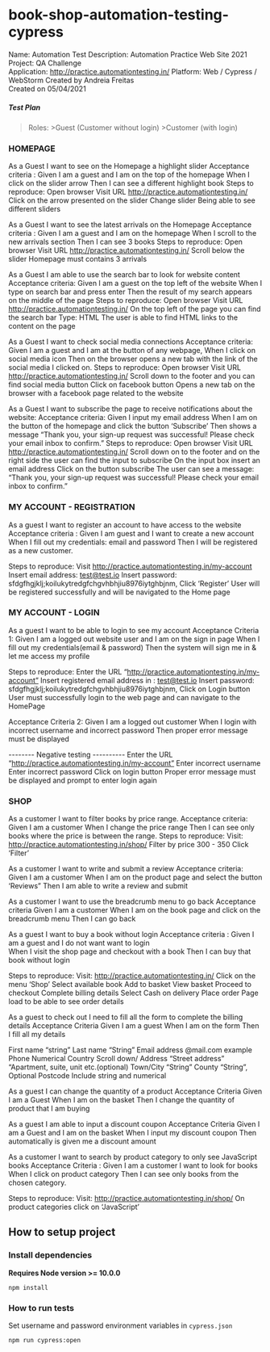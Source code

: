 # book-shop-automation-testing-cypress


Name:	Automation Test	
Description: Automation Practice Web Site 2021
Project:	QA Challenge 	
Application: http://practice.automationtesting.in/
Platform:	Web / Cypress	/ WebStorm
Created by	Andreia Freitas 	
Created on	05/04/2021	
		
		
##### Test Plan


> Roles:
    >Guest (Customer without login)
    >Customer (with login)


### HOMEPAGE
As a Guest I want to see on the Homepage a highlight slider
Acceptance criteria :
Given I am a guest and I am on the top of the homepage
When I click on the slider arrow
Then I can see a different highlight book
Steps to reproduce:
Open browser
Visit URL http://practice.automationtesting.in/
Click on the arrow presented on the slider
Change slider
Being able to see different sliders


As a Guest I want to see the latest arrivals on the Homepage
Acceptance criteria :
Given I am a guest and I am on the homepage
When I scroll to the new arrivals section
Then I can see 3 books
Steps to reproduce:
Open browser
Visit URL http://practice.automationtesting.in/
Scroll below the slider 
Homepage must contains 3 arrivals


As a Guest I am able to use the search bar to look for website content
Acceptance criteria:
Given I am a guest on the top left of the website 
When I type on search bar and press enter
Then the result of my search appears on the middle of the page
Steps to reproduce:
Open browser
Visit URL http://practice.automationtesting.in/
On the top left of the page you can find the search bar
Type: HTML
The user is able to find HTML links to the content on the page


As a Guest I want to check social media connections
Acceptance criteria:
Given I am a guest and I am at the button of any webpage,
When I click on social media icon 
Then on the browser opens a new tab with the link of the social media I clicked on.
Steps to reproduce:
Open browser
Visit URL http://practice.automationtesting.in/
Scroll down to the footer and you can find social media button 
Click on facebook button 
Opens a new tab on the browser with a facebook page related to the website


As a Guest I want to subscribe the page to receive notifications about the website:
Acceptance criteria:
Given I input my email address 
When I am on the button of the homepage and click the button ‘Subscribe’
Then shows a message “Thank you, your sign-up request was successful! Please check your email inbox to confirm.”
Steps to reproduce:
Open browser
Visit URL http://practice.automationtesting.in/
Scroll down on to the footer and on the right side the user can find the input to subscribe 
On the input box insert an email address 
Click on the button subscribe 
The user can see a message: “Thank you, your sign-up request was successful! Please check your email inbox to confirm.”




### MY ACCOUNT - REGISTRATION
As a guest I want to register an account to have access to the website 
Acceptance criteria :
Given I am guest and I want to create a new account 
When I fill out my credentials: email and password 
Then I will be registered as a new customer.

Steps to reproduce:
Visit http://practice.automationtesting.in/my-account
Insert email address: test@test.io
Insert password: sfdgfhgjklj;koilukytredgfchgvhbhjiu8976iytghbjnm,
Click ‘Register’
User will be registered successfully and will be navigated to the Home page


### MY ACCOUNT -  LOGIN
As a guest I want to be able to login to see my account
Acceptance Criteria 1:
Given I am a logged out website user and I am on the sign in page 
When I fill out my credentials(email & password)
Then the system will sign me in & let me access my profile 

Steps to reproduce:
Enter the URL “http://practice.automationtesting.in/my-account”
Insert registered email address in : test@test.io
Insert password: sfdgfhgjklj;koilukytredgfchgvhbhjiu8976iytghbjnm,
 Click on Login button
User must successfully login to the web page and can navigate to the HomePage


Acceptance Criteria 2:
Given I am a logged out customer
When I login with incorrect username and incorrect password
Then proper error message must be displayed

--------       Negative testing     ----------
Enter the URL “http://practice.automationtesting.in/my-account”
Enter incorrect username
Enter incorrect password
Click on login button
Proper error message must be displayed and prompt to enter login again




### SHOP

As a customer I want to filter books by price range.
Acceptance criteria:
Given I am a customer 
When I change the price range
Then I can see only books where the price is between the range.
Steps to reproduce:
Visit: http://practice.automationtesting.in/shop/
Filter by price 300 - 350
Click ‘Filter’


As a customer I want to write and submit a review 
Acceptance criteria:
	Given I am a customer
	When I am on the product page and select the button ‘Reviews”
	Then I am able to write a review and submit


As a customer I want to use the breadcrumb menu to go back 
Acceptance criteria 
	Given I am a customer 
	When I am on the book page and click on the breadcrumb menu
	Then I can go back 


As a guest I want to buy a book without login 
Acceptance criteria :
Given I am a guest and I do not want want to login  
When I visit the shop page and checkout with a book
Then I can buy that book without login

Steps to reproduce:
Visit: http://practice.automationtesting.in/
Click on the menu ‘Shop’
Select available book
Add to basket 
View basket 
Proceed to checkout
Complete billing details
Select Cash on delivery 
Place order 
Page load to be able to see order details


As a guest to check out I need to fill all the form to complete the billing details
Acceptance Criteria 
	Given I am a guest 
	When I am on the form 
	Then I fill all my details


First name 
“string”
Last name
“String” 
Email address 
@mail.com example 
Phone
Numerical
Country 
Scroll down/ 
Address
“Street address” “Apartment, suite, unit etc.(optional)
Town/City
“String”
County
“String”, Optional
Postcode
Include string and numerical 


As a guest I can change the quantity of a product
Acceptance Criteria 
	Given I am a Guest 
	When I am on the basket 
	Then I change the quantity of product that I am buying

As a guest I am able to input a discount coupon
Acceptance Criteria
	Given I am a Guest and  I am on the basket 
	When I input my discount coupon 
	Then automatically is given me a discount amount



As a customer I want to search by product category to only see JavaScript books
Acceptance Criteria :
Given I am a customer I want to look for books 
When I click on product category
Then I can see only books from the chosen category.

Steps to reproduce:
Visit: http://practice.automationtesting.in/shop/
On product categories click on ‘JavaScript’



## How to setup project

### Install dependencies
**Requires Node version >= 10.0.0**
```
npm install
```

### How to run tests

Set username and password environment variables in `cypress.json` 

```
npm run cypress:open
```

